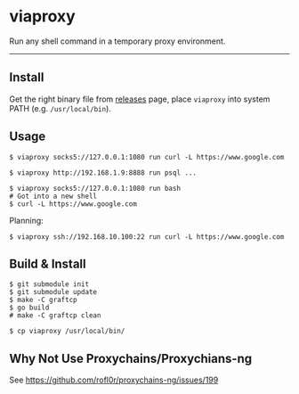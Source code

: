 viaproxy
========

Run any shell command in a temporary proxy environment.

---

## Install

Get the right binary file from [releases](https://github.com/wonderbeyond/viaproxy/releases) page, place `viaproxy` into system PATH (e.g. `/usr/local/bin`).

## Usage

```shell
$ viaproxy socks5://127.0.0.1:1080 run curl -L https://www.google.com
```

```shell
$ viaproxy http://192.168.1.9:8888 run psql ...
```

```shell
$ viaproxy socks5://127.0.0.1:1080 run bash
# Got into a new shell
$ curl -L https://www.google.com
```

Planning:

```shell
$ viaproxy ssh://192.168.10.100:22 run curl -L https://www.google.com
```

## Build & Install

```shell
$ git submodule init
$ git submodule update
$ make -C graftcp
$ go build
# make -C graftcp clean
```

```shell
$ cp viaproxy /usr/local/bin/
```

## Why Not Use Proxychains/Proxychians-ng

See https://github.com/rofl0r/proxychains-ng/issues/199

